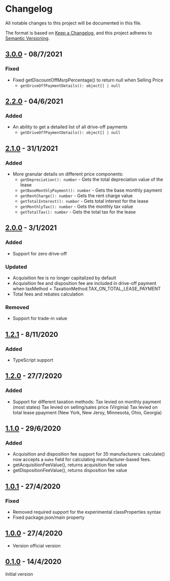 # Changelog

All notable changes to this project will be documented in this file.

The format is based on [Keep a Changelog](https://keepachangelog.com/en/1.0.0/),
and this project adheres to [Semantic Versioning](https://semver.org/).

## [3.0.0](https://github.com/ErezNagar/lease-calculator/compare/v2.2.0...v3.0.0) - 08/7/2021

### Fixed

- Fixed getDiscountOffMsrpPercentage() to return null when Selling Price
  - `getDriveOffPaymentDetails(): object[] | null`

## [2.2.0](https://github.com/ErezNagar/lease-calculator/compare/v2.1.0...v2.2.0) - 04/6/2021

### Added

- An ability to get a detailed list of all drive-off payments
  - `getDriveOffPaymentDetails(): object[] | null`

## [2.1.0](https://github.com/ErezNagar/lease-calculator/compare/v2.0.0...v2.1.0) - 31/1/2021

### Added

- More granular details on different price components:
  - `getDepreciation(): number` - Gets the total depreciation value of the lease
  - `getBaseMonthlyPayment(): number` - Gets the base monthly payment
  - `getRentCharge(): number` - Gets the rent charge value
  - `getTotalInterest(): number` - Gets total interest for the lease
  - `getMonthlyTax(): number` - Gets the monthly tax value
  - `getTotalTax(): number` - Gets the total tax for the lease

## [2.0.0](https://github.com/ErezNagar/lease-calculator/compare/v1.2.2...v2.0.0) - 3/1/2021

### Added

- Support for zero drive-off

### Updated

- Acquisition fee is no longer capitalized by default
- Acquisition fee and disposition fee are included in drive-off payment when taxMethod = TaxationMethod.TAX_ON_TOTAL_LEASE_PAYMENT
- Total fees and rebates calculation

### Removed

- Support for trade-in value

## [1.2.1](https://github.com/ErezNagar/lease-calculator/compare/v1.2.0...v1.2.1) - 8/11/2020

### Added

- TypeScript support

## [1.2.0](https://github.com/ErezNagar/lease-calculator/compare/v1.1.0...v1.2.0) - 27/7/2020

### Added

- Support for different taxation methods:
  Tax levied on monthly payment (most states)
  Tax levied on selling/sales price (Virginia)
  Tax levied on total lease ppayment (New York, New Jersy, Minnesota, Ohio, Georgia)

## [1.1.0](https://github.com/ErezNagar/lease-calculator/compare/v1.0.1...v1.1.0) - 29/6/2020

### Added

- Acquisition and disposition fee support for 35 manufacturers:
  calculate() now accepts a `make` field for calculating manufacturer-based fees.
- getAcquisitionFeeValue(), returns acquisition fee value
- getDispositionFeeValue(), returns disposition fee value

## [1.0.1](https://github.com/ErezNagar/lease-calculator/compare/v1.0.0...v1.0.1) - 27/4/2020

### Fixed

- Removed required support for the experimental classProperties syntax
- Fixed package.json/main property

## [1.0.0](https://github.com/ErezNagar/lease-calculator/compare/v0.1.0...v1.0.0) - 27/4/2020

- Version official version

## [0.1.0](https://github.com/ErezNagar/lease-calculator/releases/tag/v0.1.0) - 14/4/2020

Initial version
